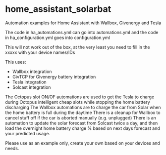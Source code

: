 # home_assistant_solarbat
Automation examples for Home Assistant with Wallbox, Givenergy and Tesla

The code in ha_automations.yml can go into automations.yml and the code in ha_configuration.yml goes into configuration.yml

This will not work out of the box, at the very least you need to fill in the xxxxx with your device names/IDs

This uses:

- Wallbox integration
- GivTCP for Givenergy battery integration
- Tesla integration
- Solcast integration

The Octopus slot ON/OF automations are used to get the Tesla to charge during Octopus intelligent cheap slots while stopping the home battery discharging
The Wallbox automations are to charge the car from Solar when the home battery is full during the daytime
There is a cleanup for Wallbox to cancel stuff off if the car is aborted manually (e.g. unplugged)
There is an automation to update the solar forecast from Solcast twice a day, and then load the overnight home battery charge % based on next days forecast and your predicted usage.

Please use as an example only, create your own based on your devices and needs.
